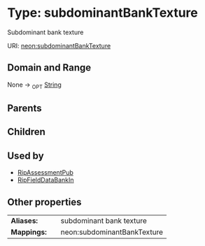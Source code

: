
# Type: subdominantBankTexture


Subdominant bank texture

URI: [neon:subdominantBankTexture](https://data.neonscience.org/subdominantBankTexture)


## Domain and Range

None ->  <sub>OPT</sub> [String](types/String.md)

## Parents


## Children


## Used by

 * [RipAssessmentPub](RipAssessmentPub.md)
 * [RipFieldDataBankIn](RipFieldDataBankIn.md)

## Other properties

|  |  |  |
| --- | --- | --- |
| **Aliases:** | | subdominant bank texture |
| **Mappings:** | | neon:subdominantBankTexture |

